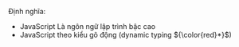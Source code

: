 Định nghĩa:
- JavaScript Là ngôn ngữ lập trình bậc cao
- JavaScript theo kiểu gõ động (dynamic typing ${\color{red}*}$)



